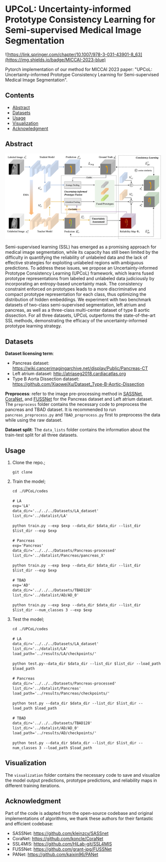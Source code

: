 # UPCoL: Uncertainty-informed Prototype Consistency Learning for Semi-supervised Medical Image Segmentation

![https://link.springer.com/chapter/10.1007/978-3-031-43901-8_63](https://img.shields.io/badge/MICCAI-2023-blue)

Pytorch implementation of our method for MICCAI 2023 paper: "UPCoL: Uncertainty-informed Prototype Consistency Learning for Semi-supervised Medical Image Segmentation".

## Contents

- [Abstract](##Abstract)
- [Datasets](##Datasets)
- [Usage](##Usage)
- [Visualization](##Visualization)
- [Acknowledgment](##Acknowledgment)

## Abstract

![avatar](./image/UPCoL_framework.png)

Semi-supervised learning (SSL) has emerged as a promising approach for medical image segmentation, while its capacity has still been limited by the difficulty in quantifying the reliability of unlabeled data and the lack of effective strategies for exploiting unlabeled regions with ambiguous predictions. To address these issues, we propose an Uncertainty-informed Prototype Consistency Learning (UPCoL) framework, which learns fused prototype representations from labeled and unlabeled data judiciously by incorporating an entropy-based uncertainty mask. The consistency constraint enforced on prototypes leads to a more discriminative and compact prototype representation for each class, thus optimizing the distribution of hidden embeddings. We experiment with two benchmark datasets of two-class semi-supervised segmentation, left atrium and pancreas, as well as a three-class multi-center dataset of type B aortic dissection. For all three datasets, UPCoL outperforms the state-of-the-art SSL methods, demonstrating the efficacy of the uncertainty-informed prototype learning strategy.

## Datasets

**Dataset licensing term**:

* Pancreas dataset: https://wiki.cancerimagingarchive.net/display/Public/Pancreas-CT
* Left atrium dataset: http://atriaseg2018.cardiacatlas.org 
* Type B Aorta Dissection dataset: https://github.com/XiaoweiXu/Dataset_Type-B-Aortic-Dissection     

**Preprocess**: refer to the image pre-processing method in  [SASSNet](https://github.com/kleinzcy/SASSnet), [CoraNet,](https://github.com/koncle/CoraNet) and [FUSSNet](https://github.com/grant-jpg/FUSSNet) for the Pancreas dataset and Left atrium dataset. The `preprocess` folder contains the necessary code to preprocess the pancreas and TBAD dataset. It is recommended to run `pancreas_preprocess.py` and `TBAD_preprocess.py` first to preprocess the data while using the raw dataset.

**Dataset split**: The `data_lists` folder contains the information about the train-test split for all three datasets.

## Usage

1. Clone the repo.;

   ```
   git clone
   ```

2. Train the model;

   ```
   cd ./UPCoL/codes
   
   # LA
   exp='LA'
   data_dir='../../../Datasets/LA_dataset'
   list_dir='../datalist/LA'
   
   python train.py --exp $exp --data_dir $data_dir --list_dir $list_dir --exp $exp
   
   # Pancreas
   exp='Pancreas'
   data_dir='../../../Datasets/Pancreas-processed'
   list_dir='../datalist/Pancreas/pancreas_X'
   
   python train.py --exp $exp --data_dir $data_dir --list_dir $list_dir --exp $exp
   
   # TBAD
   exp='AD'
   data_dir='../../../Datasets/TBAD128'
   list_dir='../datalist/AD/AD_0'
   
   python train.py --exp $exp --data_dir $data_dir --list_dir $list_dir --num_classes 3 --exp $exp
   ```

3. Test the model;

   ```
   cd ./UPCoL/codes
   
   # LA
   data_dir='../../../Datasets/LA_dataset'
   list_dir='../datalist/LA'
   load_path='../results/LA/checkpoints/'
   
   python test.py--data_dir $data_dir --list_dir $list_dir --load_path $load_path
   
   # Pancreas
   data_dir='../../../Datasets/Pancreas-processed'
   list_dir='../datalist/Pancreas'
   load_path='../results/Pancreas/checkpoints/'
   
   python test.py --data_dir $data_dir --list_dir $list_dir --load_path $load_path
   
   # TBAD
   data_dir='../../../Datasets/TBAD128'
   list_dir='../datalist/AD/AD_0'
   load_path='../results/AD/checkpoints/'
   
   python test.py --data_dir $data_dir --list_dir $list_dir --num_classes 3 --load_path $load_path
   ```

## Visualization

The `visualization` folder contains the necessary code to save and visualize the model output predictions, prototype predictions, and reliability maps in different training iterations. 

## Acknowledgment

Part of the code is adapted from the open-source codebase and original implementations of algorithms, we thank these authors for their fantastic and efficient codebase:

*  SASSNet: https://github.com/kleinzcy/SASSnet
* CoraNet: https://github.com/koncle/CoraNet
* SSL4MIS: https://github.com/HiLab-git/SSL4MIS
* FUSSNet: https://github.com/grant-jpg/FUSSNet
* PANet: https://github.com/kaixin96/PANet
